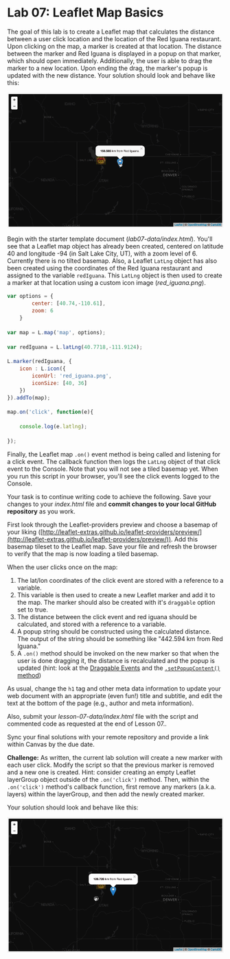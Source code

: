 # Lab 07: Leaflet Map Basics

The goal of this lab is to create a Leaflet map that calculates the distance between a user click location and the location of the Red Iguana restaurant. Upon clicking on the map, a marker is created at that location. The distance between the marker and Red Iguana is displayed in a popup on that marker, which should open immediately. Additionally, the user is able to drag the marker to a new location. Upon ending the drag, the marker's popup is updated with the new distance. Your solution should look and behave like this:

![Lab 07 Solution](lab-07-graphics/solution.gif)

Begin with the starter template document (*lab07-data/index.html*). You'll see that a Leaflet map object has already been created, centered on latitude 40 and longitude -94 (in Salt Lake City, UT), with a zoom level of 6. Currently there is no tilted basemap. Also, a Leaflet `LatLng` object has also been created using the coordinates of the Red Iguana restaurant and assigned to the variable `redIguana`. This `LatLng` object is then used to create a marker at that location using a custom icon image (*red_iguana.png*).

```javascript
var options = {
        center: [40.74,-110.61],
        zoom: 6
    }

var map = L.map('map', options);

var redIguana = L.latLng(40.7718,-111.9124);

L.marker(redIguana, {
    icon : L.icon({
        iconUrl: 'red_iguana.png',
        iconSize: [40, 36]
    })
}).addTo(map);

map.on('click', function(e){

    console.log(e.latlng);   

});
```

Finally, the Leaflet map `.on()` event method is being called and listening for a click event. The callback function then logs the `LatLng` object of that click event to the Console. Note that you will not see a tiled basemap yet. When you run this script in your browser, you'll see the click events logged to the Console.

Your task is to continue writing code to achieve the following. Save your changes to your *index.html* file and **commit changes to your local GitHub repository** as you work.

First look through the Leaflet-providers preview and choose a basemap of your liking ([http://leaflet-extras.github.io/leaflet-providers/preview/](http://leaflet-extras.github.io/leaflet-providers/preview/)). Add this basemap tileset to the Leaflet map. Save your file and refresh the browser to verify that the map is now loading a tiled basemap.

When the user clicks once on the map:

1. The lat/lon coordinates of the click event are stored with a reference to a variable.
2. This variable is then used to create a new Leaflet marker and add it to the map. The marker should also be created with it's `draggable` option set to true.
3. The distance between the click event and red iguana should be calculated, and stored with a reference to a variable.
4. A popup string should be constructed using the calculated distance. The output of the string should be something like "442.594 km from Red Iguana."
5. A `.on()` method should be invoked on the new marker so that when the user is done dragging it, the distance is recalculated and the popup is updated (hint: look at the [Draggable Events](http://leafletjs.com/reference.html#draggable) and the [`.setPopupContent()` method](http://leafletjs.com/reference.html#marker-setpopupcontent))

As usual, change the `h1` tag and other meta data information to update your web document with an appropriate (even fun!) title and subtitle, and edit the text at the bottom of the page (e.g., author and meta information).

Also, submit your *lesson-07-data/index.html* file with the script and commented code as requested at the end of Lesson 07..

Sync your final solutions with your remote repository and provide a link within Canvas by the due date.

**Challenge:** As written, the current lab solution will create a new marker with each user click. Modify the script so that the previous marker is removed and a new one is created. Hint: consider creating an empty Leaflet layerGroup object outside of the `.on('click')` method. Then, within the `.on('click')` method's callback function, first remove any markers (a.k.a. layers) within the layerGroup, and then add the newly created marker.

Your solution should look and behave like this:

![Lab 07 Challenge Solution](lab-07-graphics/challenge-solution.gif)
